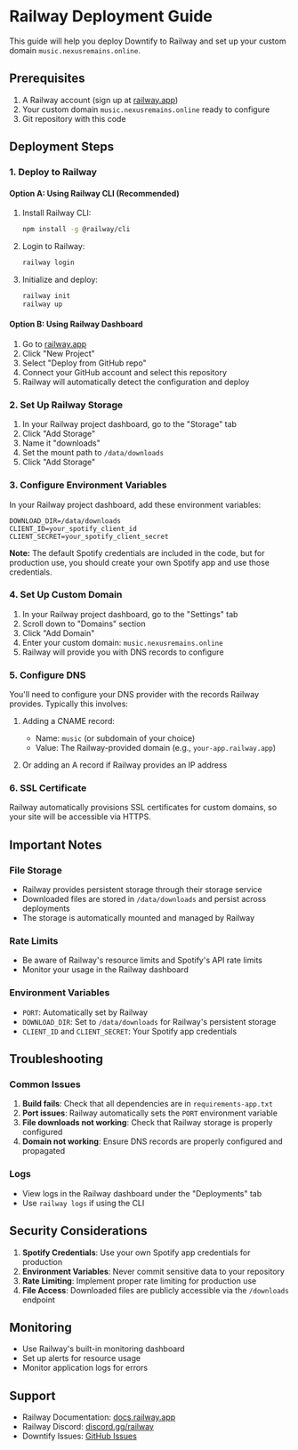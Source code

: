 # Railway Deployment Guide

This guide will help you deploy Downtify to Railway and set up your custom domain `music.nexusremains.online`.

## Prerequisites

1. A Railway account (sign up at [railway.app](https://railway.app))
2. Your custom domain `music.nexusremains.online` ready to configure
3. Git repository with this code

## Deployment Steps

### 1. Deploy to Railway

#### Option A: Using Railway CLI (Recommended)

1. Install Railway CLI:
   ```bash
   npm install -g @railway/cli
   ```

2. Login to Railway:
   ```bash
   railway login
   ```

3. Initialize and deploy:
   ```bash
   railway init
   railway up
   ```

#### Option B: Using Railway Dashboard

1. Go to [railway.app](https://railway.app)
2. Click "New Project"
3. Select "Deploy from GitHub repo"
4. Connect your GitHub account and select this repository
5. Railway will automatically detect the configuration and deploy

### 2. Set Up Railway Storage

1. In your Railway project dashboard, go to the "Storage" tab
2. Click "Add Storage"
3. Name it "downloads"
4. Set the mount path to `/data/downloads`
5. Click "Add Storage"

### 3. Configure Environment Variables

In your Railway project dashboard, add these environment variables:

```
DOWNLOAD_DIR=/data/downloads
CLIENT_ID=your_spotify_client_id
CLIENT_SECRET=your_spotify_client_secret
```

**Note:** The default Spotify credentials are included in the code, but for production use, you should create your own Spotify app and use those credentials.

### 4. Set Up Custom Domain

1. In your Railway project dashboard, go to the "Settings" tab
2. Scroll down to "Domains" section
3. Click "Add Domain"
4. Enter your custom domain: `music.nexusremains.online`
5. Railway will provide you with DNS records to configure

### 5. Configure DNS

You'll need to configure your DNS provider with the records Railway provides. Typically this involves:

1. Adding a CNAME record:
   - Name: `music` (or subdomain of your choice)
   - Value: The Railway-provided domain (e.g., `your-app.railway.app`)

2. Or adding an A record if Railway provides an IP address

### 6. SSL Certificate

Railway automatically provisions SSL certificates for custom domains, so your site will be accessible via HTTPS.

## Important Notes

### File Storage
- Railway provides persistent storage through their storage service
- Downloaded files are stored in `/data/downloads` and persist across deployments
- The storage is automatically mounted and managed by Railway

### Rate Limits
- Be aware of Railway's resource limits and Spotify's API rate limits
- Monitor your usage in the Railway dashboard

### Environment Variables
- `PORT`: Automatically set by Railway
- `DOWNLOAD_DIR`: Set to `/data/downloads` for Railway's persistent storage
- `CLIENT_ID` and `CLIENT_SECRET`: Your Spotify app credentials

## Troubleshooting

### Common Issues

1. **Build fails**: Check that all dependencies are in `requirements-app.txt`
2. **Port issues**: Railway automatically sets the `PORT` environment variable
3. **File downloads not working**: Check that Railway storage is properly configured
4. **Domain not working**: Ensure DNS records are properly configured and propagated

### Logs
- View logs in the Railway dashboard under the "Deployments" tab
- Use `railway logs` if using the CLI

## Security Considerations

1. **Spotify Credentials**: Use your own Spotify app credentials for production
2. **Environment Variables**: Never commit sensitive data to your repository
3. **Rate Limiting**: Implement proper rate limiting for production use
4. **File Access**: Downloaded files are publicly accessible via the `/downloads` endpoint

## Monitoring

- Use Railway's built-in monitoring dashboard
- Set up alerts for resource usage
- Monitor application logs for errors

## Support

- Railway Documentation: [docs.railway.app](https://docs.railway.app)
- Railway Discord: [discord.gg/railway](https://discord.gg/railway)
- Downtify Issues: [GitHub Issues](https://github.com/henriquesebastiao/downtify/issues)
